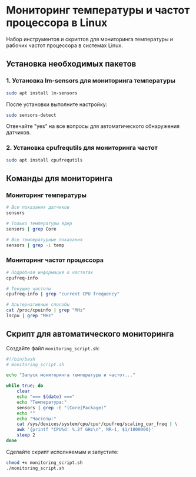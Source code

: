 # Мониторинг температуры и частот процессора в Linux

Набор инструментов и скриптов для мониторинга температуры и рабочих частот процессора в системах Linux.

## Установка необходимых пакетов

### 1. Установка lm-sensors для мониторинга температуры
```bash
sudo apt install lm-sensors
```

После установки выполните настройку:
```bash
sudo sensors-detect
```
Отвечайте "yes" на все вопросы для автоматического обнаружения датчиков.

### 2. Установка cpufrequtils для мониторинга частот
```bash
sudo apt install cpufrequtils
```

## Команды для мониторинга

### Мониторинг температуры
```bash
# Все показания датчиков
sensors

# Только температуры ядер
sensors | grep Core

# Все температурные показания
sensors | grep -i temp
```

### Мониторинг частот процессора
```bash
# Подробная информация о частотах
cpufreq-info

# Текущие частоты
cpufreq-info | grep "current CPU frequency"

# Альтернативные способы
cat /proc/cpuinfo | grep "MHz"
lscpu | grep "MHz"
```

## Скрипт для автоматического мониторинга

Создайте файл `monitoring_script.sh`:

```bash
#!/bin/bash
# monitoring_script.sh

echo "Запуск мониторинга температуры и частот..."

while true; do
    clear
    echo "=== $(date) ==="
    echo "Температура:"
    sensors | grep -E "(Core|Package)"
    echo ""
    echo "Частоты:"
    cat /sys/devices/system/cpu/cpu*/cpufreq/scaling_cur_freq | \
    awk '{printf "CPU%d: %.2f GHz\n", NR-1, $1/1000000}'
    sleep 2
done
```

Сделайте скрипт исполняемым и запустите:
```bash
chmod +x monitoring_script.sh
./monitoring_script.sh
```
